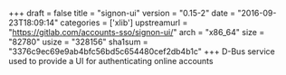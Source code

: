 +++
draft = false
title = "signon-ui"
version = "0.15-2"
date = "2016-09-23T18:09:14"
categories = ['xlib']
upstreamurl = "https://gitlab.com/accounts-sso/signon-ui/"
arch = "x86_64"
size = "82780"
usize = "328156"
sha1sum = "3376c9ec69e9ab4bfc56bd5c654480cef2db4b1c"
+++
D-Bus service used to provide a UI for authenticating online accounts